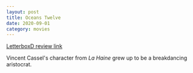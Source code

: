 ```yaml
---
layout: post
title: Oceans Twelve
date: 2020-09-01
category: movies
---
```

 
[LetterboxD review link](https://letterboxd.com/samarthbhaskar/film/oceans-twelve/)

Vincent Cassel's character from <em>La Haine</em> grew up to be a breakdancing aristocrat. 